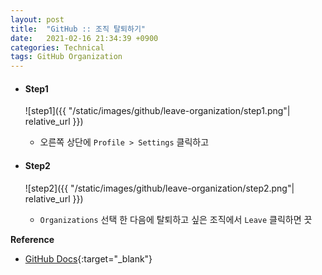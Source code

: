```yaml
---
layout: post
title:  "GitHub :: 조직 탈퇴하기"
date:   2021-02-16 21:34:39 +0900
categories: Technical
tags: GitHub Organization
---
```


- #### Step1    
    ![step1]({{ "/static/images/github/leave-organization/step1.png"| relative_url }})  
    - 오른쪽 상단에 `Profile > Settings` 클릭하고


- #### Step2
    ![step2]({{ "/static/images/github/leave-organization/step2.png"| relative_url }})
    - `Organizations` 선택 한 다음에 탈퇴하고 싶은 조직에서 `Leave` 클릭하면 끗



**Reference**  
- [GitHub Docs](https://docs.github.com/en/github/setting-up-and-managing-your-github-user-account/removing-yourself-from-an-organization){:target="_blank"}
